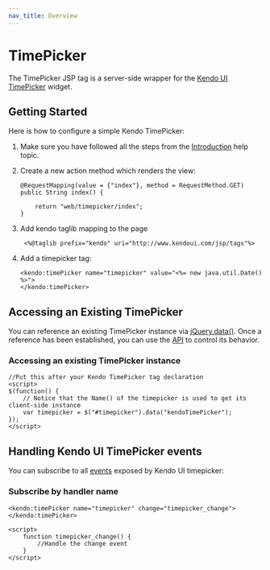 ```yaml
---
nav_title: Overview
---
```


# TimePicker

The TimePicker JSP tag is a server-side wrapper for the [Kendo UI TimePicker](/api/web/timepicker) widget.

## Getting Started

Here is how to configure a simple Kendo TimePicker:

1.  Make sure you have followed all the steps from the [Introduction](/getting-started/using-kendo-with/jsp/introduction) help topic.

2.  Create a new action method which renders the view:

        @RequestMapping(value = {"index"}, method = RequestMethod.GET)
        public String index() {

            return "web/timepicker/index";
        }

3. Add kendo taglib mapping to the page

        <%@taglib prefix="kendo" uri="http://www.kendoui.com/jsp/tags"%>

4.  Add a timepicker tag:

        <kendo:timePicker name="timepicker" value="<%= new java.util.Date() %>">
        </kendo:timePicker>

## Accessing an Existing TimePicker

You can reference an existing TimePicker instance via [jQuery.data()](http://api.jquery.com/jQuery.data/).
Once a reference has been established, you can use the [API](/api/web/timepicker#methods) to control its behavior.

### Accessing an existing TimePicker instance

    //Put this after your Kendo TimePicker tag declaration
    <script>
    $(function() {
        // Notice that the Name() of the timepicker is used to get its client-side instance
        var timepicker = $("#timepicker").data("kendoTimePicker");
    });
    </script>

## Handling Kendo UI TimePicker events

You can subscribe to all [events](/api/web/timepicker#events) exposed by Kendo UI timepicker:

### Subscribe by handler name

    <kendo:timePicker name="timepicker" change="timepicker_change"></kendo:timePicker>

    <script>
        function timepicker_change() {
            //Handle the change event
        }
    </script>
